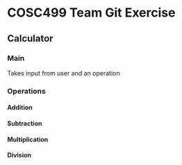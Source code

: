 # COSC499 Team Git Exercise

## Calculator

### Main
Takes input from user and an operation

### Operations

#### Addition

#### Subtraction

#### Multiplication

#### Division
